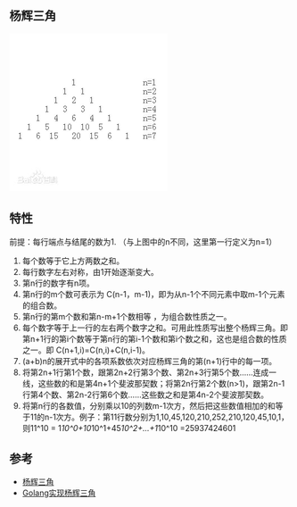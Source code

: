 ## 杨辉三角
![](../images/yanghui/1.jpg)

## 特性
前提：每行端点与结尾的数为1.
（与上图中的n不同，这里第一行定义为n=1）
1. 每个数等于它上方两数之和。
2. 每行数字左右对称，由1开始逐渐变大。
3. 第n行的数字有n项。
4. 第n行的m个数可表示为 C(n-1，m-1)，即为从n-1个不同元素中取m-1个元素的组合数。
5. 第n行的第m个数和第n-m+1个数相等 ，为组合数性质之一。
6. 每个数字等于上一行的左右两个数字之和。可用此性质写出整个杨辉三角。即第n+1行的第i个数等于第n行的第i-1个数和第i个数之和，这也是组合数的性质之一。即 C(n+1,i)=C(n,i)+C(n,i-1)。
7. (a+b)n的展开式中的各项系数依次对应杨辉三角的第(n+1)行中的每一项。
8. 将第2n+1行第1个数，跟第2n+2行第3个数、第2n+3行第5个数……连成一线，这些数的和是第4n+1个斐波那契数；将第2n行第2个数(n>1)，跟第2n-1行第4个数、第2n-2行第6个数……这些数之和是第4n-2个斐波那契数。
9. 将第n行的各数值，分别乘以10的列数m-1次方，然后把这些数值相加的和等于11的n-1次方。例子：第11行数分别为1,10,45,120,210,252,210,120,45,10,1，则11^10 = 1*10^0+10*10^1+45*10^2+...+1*10^10 =25937424601

## 参考
- [杨辉三角](https://baike.baidu.com/item/%E6%9D%A8%E8%BE%89%E4%B8%89%E8%A7%92)
- [Golang实现杨辉三角](http://dongcoder.com/detail-1128614.html)